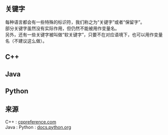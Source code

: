 ## 关键字

每种语言都会有一些特殊的标识符，我们称之为“关键字”或者“保留字”。  
部分关键字虽然没有实际作用，但仍然不能被用作变量名。  
另外，还有一些关键字被叫做“软关键字”，只要不在对应语境下，也可以用作变量名（不建议这么做）。  

## C++

## Java

## Python

## 来源

C++    : [cppreference.com](https://en.cppreference.com/w/cpp/keyword)  
Java   : []()
Python : [docs.python.org](https://docs.python.org/3/reference/lexical_analysis.html#keywords)